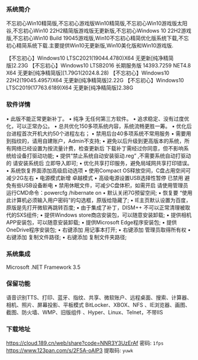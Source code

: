 ### 系统简介
不忘初心Win10精简版,不忘初心游戏版Win10精简版,不忘初心Win10游戏版太阳谷,不忘初心Win10 22H2精简版游戏版无更新版,不忘初心Windows 10 22H2游戏版,不忘初心Win10 Build 19045游戏版,Win10不忘初心精简优化版系统下载,不忘初心精简系统下载.主要提供Win10无更新版,Win10美化版和Win10游戏版.

【不忘初心】Windows10 LTSC2021(19044.4780)X64 无更新[纯净精简版]2.23G
【不忘初心】Windows10 LTSB2016 长期服务版 14393.7259 NET4.8 X64 无更新[纯净精简版][1.79G1(2024.8.28)
【不忘初心】Windows10 22H2(19045.4957)X64 无更新[纯净精简版]2.22G
【不忘初心】Windows10 LTSC2019(17763.6189)X64 无更新[纯净精简版]2.38G

### 软件详情
• 此版不能正常更新补丁。
• 纯净 无任何第三方软件。
• 追求稳定、没有过度优化，可以正常办公。
• 总共优化150多项系统内容，系统流畅更胜一筹。
• 优化后台进程首次开机大约50个进程左右；
• 禁用后台40多项系统不常用服务
• 需要用到指纹的，请用自建账户，Admin不支持;
• 避免以后升级到更高版本的系统，所有网络已经设置为按流量计费，检查更新后 下载补丁需经过你同意，但不影响系统给设备打驱动功能;
• 提供“禁止系统自动安装驱动.reg” ,不需要系统自动打驱动的 请安装系统后 立即导入即可;
• 优化共享打印服务，避免局域网共享打印错误。
• 系统恢复界面添加高级启动选项
• 使用Compact OS释放空间，C盘占用空间可减少2G左右
• 电源模式新增 卓越模式
• 高级电源设置USB选择性暂停 已禁用 避免有些USB设备断电
• 禁用休眠文件，可减少C盘体积，如需开启 请使用管理员运行CMD命令：powercfg /hibernate on
• 默认关闭7G预留空间;
• 恢复要 “使用此计算机必须输入用户密码”的勾选框，原版给隐藏了;
• IE主页默认设置为百度，原版是先打开微软再跳转百度;
• 由于集成了补丁，DISM++ 不可以正常清理被取代的SXS组件;
• 提供Windows store商店安装包，可以随意安装卸载;
• 提供相机APP安装包，可以随意安装卸载;
• 提供Microsoft Edge程序安装包;
• 提供 OneDrive程序安装包;
• 右键添加 用记事本打开;
• 右键添加 管理员取得所有权
• 右键添加 复制文件路径;
• 右键添加 复制文件夹路径;

### 系统集成
Microsoft .NET Framework 3.5

### 保留功能
语音识别TTS、打印、蓝牙、指纹、共享、微软账户、远程桌面、搜索、计算器、相机、照片、屏幕投影、平板模式
BitLocker、XBOX、NFS 、IE浏览器、画图、截图、防火墙、WMP、旧版组件 、Hyper、Linux、Telnet，不带IIS

### 下载地址
https://cloud.189.cn/web/share?code=NNR3Y3UzErAf    密码: `1fps`
https://www.123pan.com/s/2F5A-oAlP3    提取码: `yuwk`